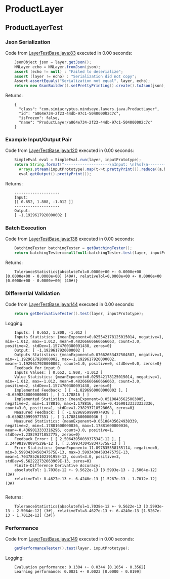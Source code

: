 # ProductLayer
## ProductLayerTest
### Json Serialization
Code from [LayerTestBase.java:83](../../../../../../../src/test/java/com/simiacryptus/mindseye/layers/LayerTestBase.java#L83) executed in 0.00 seconds: 
```java
    JsonObject json = layer.getJson();
    NNLayer echo = NNLayer.fromJson(json);
    assert (echo != null) : "Failed to deserialize";
    assert (layer != echo) : "Serialization did not copy";
    Assert.assertEquals("Serialization not equal", layer, echo);
    return new GsonBuilder().setPrettyPrinting().create().toJson(json);
```

Returns: 

```
    {
      "class": "com.simiacryptus.mindseye.layers.java.ProductLayer",
      "id": "a864e734-2f23-44db-97c1-504000002c7c",
      "isFrozen": false,
      "name": "ProductLayer/a864e734-2f23-44db-97c1-504000002c7c"
    }
```



### Example Input/Output Pair
Code from [LayerTestBase.java:120](../../../../../../../src/test/java/com/simiacryptus/mindseye/layers/LayerTestBase.java#L120) executed in 0.00 seconds: 
```java
    SimpleEval eval = SimpleEval.run(layer, inputPrototype);
    return String.format("--------------------\nInput: \n[%s]\n--------------------\nOutput: \n%s",
      Arrays.stream(inputPrototype).map(t->t.prettyPrint()).reduce((a,b)->a+",\n"+b).get(),
      eval.getOutput().prettyPrint());
```

Returns: 

```
    --------------------
    Input: 
    [[ 0.652, 1.808, -1.012 ]]
    --------------------
    Output: 
    [ -1.1929617920000002 ]
```



### Batch Execution
Code from [LayerTestBase.java:138](../../../../../../../src/test/java/com/simiacryptus/mindseye/layers/LayerTestBase.java#L138) executed in 0.00 seconds: 
```java
    BatchingTester batchingTester = getBatchingTester();
    return batchingTester==null?null:batchingTester.test(layer, inputPrototype);
```

Returns: 

```
    ToleranceStatistics{absoluteTol=0.0000e+00 +- 0.0000e+00 [0.0000e+00 - 0.0000e+00] (40#), relativeTol=0.0000e+00 +- 0.0000e+00 [0.0000e+00 - 0.0000e+00] (40#)}
```



### Differential Validation
Code from [LayerTestBase.java:144](../../../../../../../src/test/java/com/simiacryptus/mindseye/layers/LayerTestBase.java#L144) executed in 0.00 seconds: 
```java
    return getDerivativeTester().test(layer, inputPrototype);
```
Logging: 
```
    Inputs: [ 0.652, 1.808, -1.012 ]
    Inputs Statistics: {meanExponent=0.025542178125015014, negative=1, min=-1.012, max=-1.012, mean=0.48266666666666663, count=3.0, positive=2, stdDev=1.1574700380091438, zeros=0}
    Output: [ -1.1929617920000002 ]
    Outputs Statistics: {meanExponent=0.07662653437504507, negative=1, min=-1.1929617920000002, max=-1.1929617920000002, mean=-1.1929617920000002, count=1.0, positive=0, stdDev=0.0, zeros=0}
    Feedback for input 0
    Inputs Values: [ 0.652, 1.808, -1.012 ]
    Value Statistics: {meanExponent=0.025542178125015014, negative=1, min=-1.012, max=-1.012, mean=0.48266666666666663, count=3.0, positive=2, stdDev=1.1574700380091438, zeros=0}
    Implemented Feedback: [ [ -1.8296960000000002 ], [ -0.6598240000000001 ], [ 1.178816 ] ]
    Implemented Statistics: {meanExponent=0.05108435625003005, negative=2, min=1.178816, max=1.178816, mean=-0.43690133333333336, count=3.0, positive=1, stdDev=1.238293718528668, zeros=0}
    Measured Feedback: [ [ -1.8296959999974938 ], [ -0.6598239999977551 ], [ 1.17881600000036 ] ]
    Measured Statistics: {meanExponent=0.05108435624938339, negative=2, min=1.17881600000036, max=1.17881600000036, mean=-0.4369013333316296, count=3.0, positive=1, stdDev=1.23829371852775, zeros=0}
    Feedback Error: [ [ 2.5064395003937534E-12 ], [ 2.244981978094529E-12 ], [ 3.5993430458347575E-13 ] ]
    Error Statistics: {meanExponent=-11.897835558155114, negative=0, min=3.5993430458347575E-13, max=3.5993430458347575E-13, mean=1.7037852610239195E-12, count=3.0, positive=3, stdDev=9.562222732663969E-13, zeros=0}
    Finite-Difference Derivative Accuracy:
    absoluteTol: 1.7038e-12 +- 9.5622e-13 [3.5993e-13 - 2.5064e-12] (3#)
    relativeTol: 8.4627e-13 +- 6.4240e-13 [1.5267e-13 - 1.7012e-12] (3#)
    
```

Returns: 

```
    ToleranceStatistics{absoluteTol=1.7038e-12 +- 9.5622e-13 [3.5993e-13 - 2.5064e-12] (3#), relativeTol=8.4627e-13 +- 6.4240e-13 [1.5267e-13 - 1.7012e-12] (3#)}
```



### Performance
Code from [LayerTestBase.java:149](../../../../../../../src/test/java/com/simiacryptus/mindseye/layers/LayerTestBase.java#L149) executed in 0.00 seconds: 
```java
    getPerformanceTester().test(layer, inputPrototype);
```
Logging: 
```
    Evaluation performance: 0.1304 +- 0.0344 [0.1054 - 0.3562]
    Learning performance: 0.0021 +- 0.0023 [0.0000 - 0.0199]
    
```

